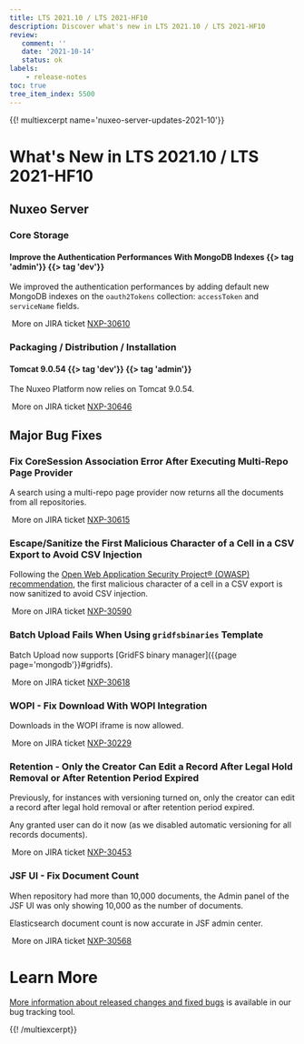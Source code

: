```yaml
---
title: LTS 2021.10 / LTS 2021-HF10
description: Discover what's new in LTS 2021.10 / LTS 2021-HF10
review:
   comment: ''
   date: '2021-10-14'
   status: ok
labels:
    - release-notes
toc: true
tree_item_index: 5500
---
```


{{! multiexcerpt name='nuxeo-server-updates-2021-10'}}
# What's New in LTS 2021.10 / LTS 2021-HF10

## Nuxeo Server

### Core Storage

#### Improve the Authentication Performances With MongoDB Indexes {{> tag 'admin'}} {{> tag 'dev'}}

We improved the authentication performances by adding default new MongoDB indexes on the `oauth2Tokens` collection: `accessToken` and `serviceName` fields.

<i class="fa fa-long-arrow-right" aria-hidden="true"></i>&nbsp;More on JIRA ticket [NXP-30610](https://jira.nuxeo.com/browse/NXP-30610)

### Packaging / Distribution / Installation

#### Tomcat 9.0.54 {{> tag 'dev'}} {{> tag 'admin'}}

The Nuxeo Platform now relies on Tomcat 9.0.54.

<i class="fa fa-long-arrow-right" aria-hidden="true"></i>&nbsp;More on JIRA ticket [NXP-30646](https://jira.nuxeo.com/browse/NXP-30646)

## Major Bug Fixes

### Fix CoreSession Association Error After Executing Multi-Repo Page Provider

A search using a multi-repo page provider now returns all the documents from all repositories.

<i class="fa fa-long-arrow-right" aria-hidden="true"></i>&nbsp;More on JIRA ticket [NXP-30615](https://jira.nuxeo.com/browse/NXP-30615)

### Escape/Sanitize the First Malicious Character of a Cell in a CSV Export to Avoid CSV Injection

Following the [Open Web Application Security Project® (OWASP) recommendation](https://owasp.org/www-community/attacks/CSV_Injection), the first malicious character of a cell in a CSV export is now sanitized to avoid CSV injection.

<i class="fa fa-long-arrow-right" aria-hidden="true"></i>&nbsp;More on JIRA ticket [NXP-30590](https://jira.nuxeo.com/browse/NXP-30590)

### Batch Upload Fails When Using `gridfsbinaries` Template

Batch Upload now supports [GridFS binary manager]({{page page='mongodb'}}#gridfs).

<i class="fa fa-long-arrow-right" aria-hidden="true"></i>&nbsp;More on JIRA ticket [NXP-30618](https://jira.nuxeo.com/browse/NXP-30618)

### WOPI - Fix Download With WOPI Integration

Downloads in the WOPI iframe is now allowed.

<i class="fa fa-long-arrow-right" aria-hidden="true"></i>&nbsp;More on JIRA ticket [NXP-30229](https://jira.nuxeo.com/browse/NXP-30229)

### Retention - Only the Creator Can Edit a Record After Legal Hold Removal or After Retention Period Expired

Previously, for instances with versioning turned on, only the creator can edit a record after legal hold removal or after retention period expired.

Any granted user can do it now (as we disabled automatic versioning for all records documents).

<i class="fa fa-long-arrow-right" aria-hidden="true"></i>&nbsp;More on JIRA ticket [NXP-30453](https://jira.nuxeo.com/browse/NXP-30453)

### JSF UI - Fix Document Count

When repository had more than 10,000 documents, the Admin panel of the JSF UI was only showing 10,000 as the number of documents.

Elasticsearch document count is now accurate in JSF admin center.

<i class="fa fa-long-arrow-right" aria-hidden="true"></i>&nbsp;More on JIRA ticket [NXP-30568](https://jira.nuxeo.com/browse/NXP-30568)

# Learn More

[More information about released changes and fixed bugs](https://jira.nuxeo.com/secure/ReleaseNote.jspa?projectId=10011&version=21506) is available in our bug tracking tool.

{{! /multiexcerpt}}
